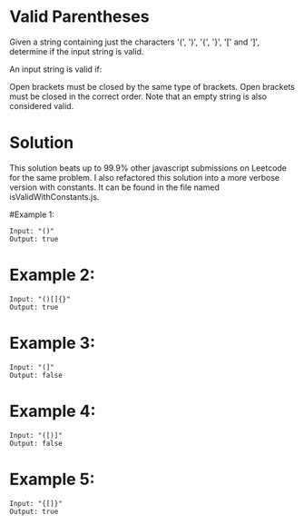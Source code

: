 # Valid Parentheses

Given a string containing just the characters '(', ')', '{', '}', '[' and ']', determine if the input string is valid.

An input string is valid if:

Open brackets must be closed by the same type of brackets.
Open brackets must be closed in the correct order.
Note that an empty string is also considered valid.

# Solution

This solution beats up to 99.9% other javascript submissions on Leetcode for the same problem. I also refactored this solution into a more verbose version with constants. It can be found in the file named isValidWithConstants.js.

#Example 1:

```
Input: "()"
Output: true
```

# Example 2:

```
Input: "()[]{}"
Output: true
```

# Example 3:

```
Input: "(]"
Output: false
```

# Example 4:

```
Input: "([)]"
Output: false
```

# Example 5:

```
Input: "{[]}"
Output: true
```
